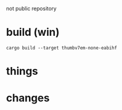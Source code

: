 not public repository

# build (win)
``cargo build --target thumbv7em-none-eabihf``

# things

# changes
